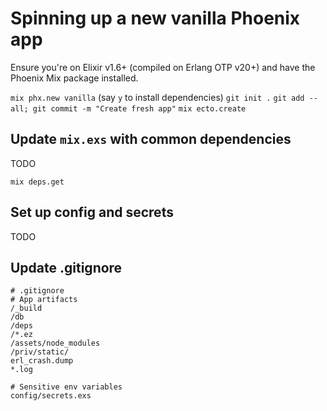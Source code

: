 # Spinning up a new vanilla Phoenix app

Ensure you're on Elixir v1.6+ (compiled on Erlang OTP v20+) and have the Phoenix Mix package installed.

`mix phx.new vanilla` (say `y` to install dependencies)
`git init .`
`git add --all; git commit -m "Create fresh app"`
`mix ecto.create`

## Update `mix.exs` with common dependencies

TODO

`mix deps.get`

## Set up config and secrets

TODO

## Update .gitignore

```
# .gitignore
# App artifacts
/_build
/db
/deps
/*.ez
/assets/node_modules
/priv/static/
erl_crash.dump
*.log

# Sensitive env variables
config/secrets.exs
```


